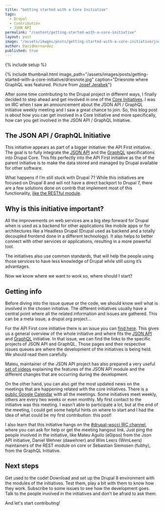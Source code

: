 ```yaml
---
title: "Getting started with a Core Initiative"
tags:
  - Drupal
  - Contribution
  - JSON API
permalink: "/content/getting-started-with-a-core-initiative"
layout: post
image: "/assets/images/posts/getting-started-with-a-core-initiative/json-api.png"
author: DavidHernandez
published: true
---
```


{% include setup %}

{% include thumbnail.html image_path="/assets/images/posts/getting-started-with-a-core-initiative/driesnote.jpg" caption="Driesnote where GraphQL was featured. Picture from [Josef Jerabek](https://www.flickr.com/photos/pepej/21647813349/)"}

After some time contributing to the Drupal project in different ways, I finally decided to step ahead and get involved in one of the [Core Initiatives](https://www.drupal.org/about/strategic-initiatives). I was on IRC when I saw an announcement about the JSON API / GraphQL initiative weekly meeting and I saw a great chance to join. So, this blog post is about how you can get involved in a Core Initiative and more specifically, how can you get involved in the JSON API / GraphQL Initiative.

## The JSON API / GraphQL Initiative

This initiative appears as part of a bigger initiative: the API First initiative. The goal is to fully integrate the [JSON API](http://jsonapi.org/) and the [GraphQL](http://graphql.org/) specifications into Drupal Core. This fits perfectly into the API First initiative as the of the parent initiative is to make the data stored and managed by Drupal available for other software.

What happens if I’m still stuck with Drupal 7? While this initiatives are focused on Drupal 8 and will not have a direct backport to Drupal 7, there are a few solutions done on contrib that implement most of this functionality, [like the RESTful module](https://www.drupal.org/project/restful).

## Why is this initiative important?

All the improvements on web services are a big step forward for Drupal when is used as a backend for other applications like mobile apps or for architectures like a Headless Drupal (Drupal used as backend and a totally decoupled frontend done in a different technology). It also helps to better connect with other services or applications, resulting in a more powerful tool.

The initiatives also use common standards, that will help the people using those services to have less knowledge of Drupal while still using it’s advantages.

Now we know where we want to work so, where should I start?

## Getting info

Before diving into the issue queue or the code, we should know well what is involved in the chosen initiative. The different initiatives usually have a central point where all the related information and issues are gathered. This can be a meta issue, a drupal.org project…

For the API First core initiative there is an issue you can [find here](https://www.drupal.org/node/2757967). This gives us a general overview of the whole initiative and where fits the [JSON API](https://www.drupal.org/project/jsonapi) and [GraphQL](https://www.drupal.org/project/graphql) initiative. In that issue, we can find the links to the specific projects of JSON API and GraphQL. Those pages and their respective issues queues are where the development of the initiatives is being held. We should read them carefully.

Mateu, maintainer of the JSON API project has also prepared a very useful [set of videos](https://www.youtube.com/playlist?list=PLZOQ_ZMpYrZsyO-3IstImK1okrpfAjuMZ) explaining the features of the JSON API module and the different changes that are occurring during the development.

On the other hand, you can also get the most updated news on the meetings that are happening related with the core initiatives. There is a [public Google Calendar](https://calendar.google.com/calendar/embed?src=happypunch.com_eq0e09s0kvcs7v5scdi8f8cm70%40group.calendar.google.com) with all the meetings. Some initiatives meet weekly, others are every two weeks or even monthly. My first contact to the initiative was this meeting. I wasn’t able to participate a lot, but at the end of the meeting, I could get some helpful hints on where to start and I had the idea of what could be my first contribution: this post!

I also learn that this initiative hangs on the [#drupal-wscci IRC channel](https://webchat.freenode.net/?channels=drupal-wscci), where you can ask for help or get the meeting hangout link. Just ping the people involved in the initiative, like Mateu Aguilo (e0ipso) from the Json API initiative, Daniel Wehner (dawehner) and Wim Leers (WimLeers) maintainers of the REST module on core or Sebastian Siemssen (fubhy), from the GraphQL Initiative.

## Next steps

Get used to the code! Download and set up the Drupal 8 environment with the modules of the initiatives. Test them, play a bit with them to know how they work. Subscribe to some issues to see how the development goes. Talk to the people involved in the initiatives and don’t be afraid to ask them.

And let's start contributing!
